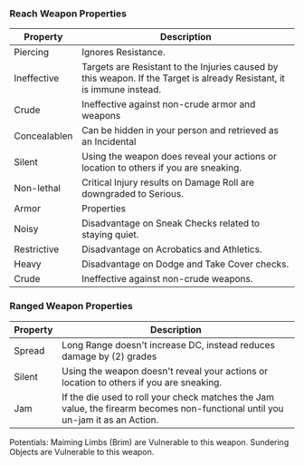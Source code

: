 ### Reach Weapon Properties	
Property | Description
---- | ----
Piercing | Ignores Resistance.
Ineffective | Targets are Resistant to the Injuries caused by this weapon. If the Target is already Resistant, it is immune instead.
Crude| Ineffective against non-crude armor and weapons
Concealablen | Can be hidden in your person and retrieved as an Incidental
Silent | Using the weapon does reveal your actions or location to others if you are sneaking.
Non-lethal | Critical Injury results on Damage Roll are downgraded to Serious.
Armor | Properties	
Noisy	| Disadvantage on Sneak Checks related to staying quiet.
Restrictive	| Disadvantage on Acrobatics and Athletics.
Heavy	| Disadvantage on Dodge and Take Cover checks.
Crude	| Ineffective against non-crude weapons.

### Ranged Weapon Properties	
Property | Description
---- | ----
Spread	| Long Range doesn't increase DC, instead reduces damage by (2) grades
Silent	| Using the weapon doesn't reveal your actions or location to others if you are sneaking.
Jam	| If the die used to roll your check matches the Jam value, the firearm becomes non-functional until you un-jam it as an Action.
	
Potentials:	
Maiming	Limbs (Brim) are Vulnerable to this weapon.
Sundering	Objects are Vulnerable to this weapon.
